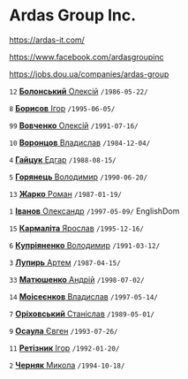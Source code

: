 # Ardas Group Inc.

https://ardas-it.com/

https://www.facebook.com/ardasgroupinc

https://jobs.dou.ua/companies/ardas-group

`12` [**Болонський** Олексій](/players/bolonskiy.oleksiy.19860522.jpg) `/1986-05-22/`

`8` [**Борисов** Ігор](/players/borysov.igor.19950605.jpg) `/1995-06-05/`

`99` [**Вовченко** Олексій](/players/vovchenko.oleksiy.19910716.jpg) `/1991-07-16/`

`10` [**Воронцов** Владислав](/players/vorontsov.vladislav.19841204.jpg) `/1984-12-04/`

`4` [**Гайцук** Едгар](/players/gaytsuk.edgar.19880815.jpg) `/1988-08-15/`

`5` [**Горянець** Володимир](/players/gorianets.volodymyr.19900620.jpg) `/1990-06-20/`

`13` [**Жарко** Роман](/players/zharko.roman.19870119.jpg) `/1987-01-19/`

`1` [**Іванов** Олександр](/players/ivanov.oleksandr.19970509.jpg) `/1997-05-09/` EnglishDom

`15` [**Кармаліта** Ярослав](/players/karmalita.yaroslav.19951216.jpg) `/1995-12-16/`

`6` [**Купріяненко** Володимир](/players/kuprianenko.volodymyr.19910312.jpg) `/1991-03-12/`

`3` [**Лупирь** Артем](/players/lupyr.artem.19870415.jpg) `/1987-04-15/`

`33` [**Матюшенко** Андрій](/players/matuishenko.andrii.19980702.jpg) `/1998-07-02/`

`14` [**Моісеєнков** Владислав](/players/moiseenkov.vladislav.19970514.jpg) `/1997-05-14/`

`7` [**Оріховський** Станіслав](/players/orekhovskiy.stanislav.19890501.jpg) `/1989-05-01/`

`9` [**Осаула** Євген](/players/osaula.yevhen.19930726.jpg) `/1993-07-26/`

`11` [**Ретізник** Ігор](/players/retiznik.igor.19920120.jpg) `/1992-01-20/`

`2` [**Черняк** Микола](/players/cherniak.mykola.19941018.jpg) `/1994-10-18/`
